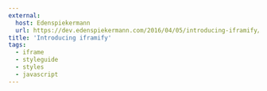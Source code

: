 ```yaml
---
external:
  host: Edenspiekermann
  url: https://dev.edenspiekermann.com/2016/04/05/introducing-iframify/
title: 'Introducing iframify'
tags:
  - iframe
  - styleguide
  - styles
  - javascript
---
```

